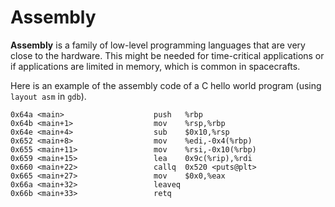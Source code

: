 # Assembly

**Assembly** is a family of low-level programming languages that are very close
to the hardware. This might be needed for time-critical applications or if
applications are limited in memory, which is common in spacecrafts.

Here is an example of the assembly code of a C hello world program (using
`layout asm` in `gdb`).

```
0x64a <main>                    push   %rbp
0x64b <main+1>                  mov    %rsp,%rbp
0x64e <main+4>                  sub    $0x10,%rsp
0x652 <main+8>                  mov    %edi,-0x4(%rbp)
0x655 <main+11>                 mov    %rsi,-0x10(%rbp)
0x659 <main+15>                 lea    0x9c(%rip),%rdi
0x660 <main+22>                 callq  0x520 <puts@plt>
0x665 <main+27>                 mov    $0x0,%eax
0x66a <main+32>                 leaveq
0x66b <main+33>                 retq
```
